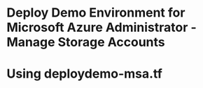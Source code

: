 
# Deploy Demo Environment for Microsoft Azure Administrator - Manage Storage Accounts

# Using deploydemo-msa.tf 
